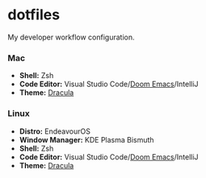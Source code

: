 # dotfiles
<p>My developer workflow configuration.</p>

### Mac
* <b>Shell:</b> Zsh
* <b>Code Editor:</b> Visual Studio Code/<a href="https://github.com/doomemacs/doomemacs" target="_blank">Doom Emacs</a>/IntelliJ
* <b>Theme:</b> <a href="https://github.com/dracula/dracula-theme" target="_blank">Dracula</a>

### Linux
* <b>Distro:</b> EndeavourOS
* <b>Window Manager:</b> KDE Plasma Bismuth
* <b>Shell:</b> Zsh
* <b>Code Editor:</b> Visual Studio Code/<a href="https://github.com/doomemacs/doomemacs" target="_blank">Doom Emacs</a>/IntelliJ
* <b>Theme:</b> <a href="https://github.com/dracula/dracula-theme" target="_blank">Dracula</a>


